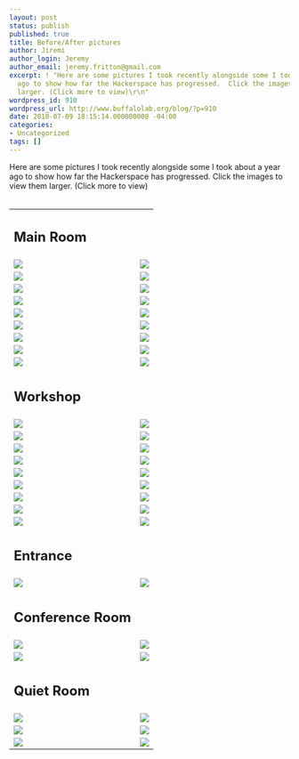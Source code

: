 ```yaml
---
layout: post
status: publish
published: true
title: Before/After pictures
author: Jiremi
author_login: Jeremy
author_email: jeremy.fritton@gmail.com
excerpt: ! "Here are some pictures I took recently alongside some I took about a year
  ago to show how far the Hackerspace has progressed.  Click the images to view them
  larger. (Click more to view)\r\n"
wordpress_id: 910
wordpress_url: http://www.buffalolab.org/blog/?p=910
date: 2010-07-09 18:15:14.000000000 -04:00
categories:
- Uncategorized
tags: []
---
```

Here are some pictures I took recently alongside some I took about a year ago to show how far the Hackerspace has progressed.  Click the images to view them larger. (Click more to view)
<a id="more"></a><a id="more-910"></a>
<br /><br />
<table>
<tr><td><h2>Main Room</h2></td></tr>

<tr><td><a href="http://www.buffalolab.org/blog/wp-content/uploads/2010/07/main01a.jpg"><img src="http://www.buffalolab.org/blog/wp-content/uploads/2010/08/main01at.jpg" /></a></td>
<td><a href="http://www.buffalolab.org/blog/wp-content/uploads/2010/07/main01b.jpg"><img src="http://www.buffalolab.org/blog/wp-content/uploads/2010/08/main01bt.jpg" /></a></td></tr>
<tr><td><a href="http://www.buffalolab.org/blog/wp-content/uploads/2010/07/main06a.jpg"><img src="http://www.buffalolab.org/blog/wp-content/uploads/2010/08/main06at.jpg" /></a></td>
<td><a href="http://www.buffalolab.org/blog/wp-content/uploads/2010/07/main06b.jpg"><img src="http://www.buffalolab.org/blog/wp-content/uploads/2010/08/main06bt.jpg" /></a></td></tr>
<tr><td><a href="http://www.buffalolab.org/blog/wp-content/uploads/2010/07/main09a.jpg"><img src="http://www.buffalolab.org/blog/wp-content/uploads/2010/08/main09at.jpg" /></a></td>
<td><a href="http://www.buffalolab.org/blog/wp-content/uploads/2010/07/main09b.jpg"><img src="http://www.buffalolab.org/blog/wp-content/uploads/2010/08/main09bt.jpg" /></a></td></tr>
<tr><td><a href="http://www.buffalolab.org/blog/wp-content/uploads/2010/07/main02a.jpg"><img src="http://www.buffalolab.org/blog/wp-content/uploads/2010/08/main02at.jpg" /></a></td>
<td><a href="http://www.buffalolab.org/blog/wp-content/uploads/2010/07/main02b.jpg"><img src="http://www.buffalolab.org/blog/wp-content/uploads/2010/08/main02bt.jpg" /></a></td></tr>
<tr><td><a href="http://www.buffalolab.org/blog/wp-content/uploads/2010/07/main08a.jpg"><img src="http://www.buffalolab.org/blog/wp-content/uploads/2010/08/main08at.jpg" /></a></td>
<td><a href="http://www.buffalolab.org/blog/wp-content/uploads/2010/07/main08b.jpg"><img src="http://www.buffalolab.org/blog/wp-content/uploads/2010/08/main08bt.jpg" /></a></td></tr>
<tr><td><a href="http://www.buffalolab.org/blog/wp-content/uploads/2010/07/main03a.jpg"><img src="http://www.buffalolab.org/blog/wp-content/uploads/2010/08/main03at.jpg" /></a></td>
<td><a href="http://www.buffalolab.org/blog/wp-content/uploads/2010/07/main03b.jpg"><img src="http://www.buffalolab.org/blog/wp-content/uploads/2010/08/main03bt.jpg" /></a></td></tr>
<tr><td><a href="http://www.buffalolab.org/blog/wp-content/uploads/2010/07/main05a.jpg"><img src="http://www.buffalolab.org/blog/wp-content/uploads/2010/08/main05at.jpg" /></a></td>
<td><a href="http://www.buffalolab.org/blog/wp-content/uploads/2010/07/main05b.jpg"><img src="http://www.buffalolab.org/blog/wp-content/uploads/2010/08/main05bt.jpg" /></a></td></tr>
<tr><td><a href="http://www.buffalolab.org/blog/wp-content/uploads/2010/07/main07a.jpg"><img src="http://www.buffalolab.org/blog/wp-content/uploads/2010/08/main07at.jpg" /></a></td>
<td><a href="http://www.buffalolab.org/blog/wp-content/uploads/2010/07/main07b.jpg"><img src="http://www.buffalolab.org/blog/wp-content/uploads/2010/08/main07bt.jpg" /></a></td></tr>
<tr><td><a href="http://www.buffalolab.org/blog/wp-content/uploads/2010/07/main04a.jpg"><img src="http://www.buffalolab.org/blog/wp-content/uploads/2010/08/main04at.jpg" /></a></td>
<td><a href="http://www.buffalolab.org/blog/wp-content/uploads/2010/07/main04b.jpg"><img src="http://www.buffalolab.org/blog/wp-content/uploads/2010/08/main04bt.jpg" /></a></td></tr>

<tr><td><h2>Workshop</h2></td></tr>

<tr><td><a href="http://www.buffalolab.org/blog/wp-content/uploads/2010/07/ws01a.jpg"><img src="http://www.buffalolab.org/blog/wp-content/uploads/2010/08/ws01at.jpg" /></a></td>
<td><a href="http://www.buffalolab.org/blog/wp-content/uploads/2010/07/ws01b.jpg"><img src="http://www.buffalolab.org/blog/wp-content/uploads/2010/08/ws01bt.jpg" /></a></td></tr>
<tr><td><a href="http://www.buffalolab.org/blog/wp-content/uploads/2010/07/ws02a.jpg"><img src="http://www.buffalolab.org/blog/wp-content/uploads/2010/08/ws02at.jpg" /></a></td>
<td><a href="http://www.buffalolab.org/blog/wp-content/uploads/2010/07/ws02b.jpg"><img src="http://www.buffalolab.org/blog/wp-content/uploads/2010/08/ws02bt.jpg" /></a></td></tr>
<tr><td><a href="http://www.buffalolab.org/blog/wp-content/uploads/2010/07/ws03a.jpg"><img src="http://www.buffalolab.org/blog/wp-content/uploads/2010/08/ws03at.jpg" /></a></td>
<td><a href="http://www.buffalolab.org/blog/wp-content/uploads/2010/07/ws03b.jpg"><img src="http://www.buffalolab.org/blog/wp-content/uploads/2010/08/ws03bt.jpg" /></a></td></tr>
<tr><td><a href="http://www.buffalolab.org/blog/wp-content/uploads/2010/07/ws04a.jpg"><img src="http://www.buffalolab.org/blog/wp-content/uploads/2010/08/ws04at.jpg" /></a></td>
<td><a href="http://www.buffalolab.org/blog/wp-content/uploads/2010/07/ws04b.jpg"><img src="http://www.buffalolab.org/blog/wp-content/uploads/2010/08/ws04bt.jpg" /></a></td></tr>
<tr><td><a href="http://www.buffalolab.org/blog/wp-content/uploads/2010/07/ws05a.jpg"><img src="http://www.buffalolab.org/blog/wp-content/uploads/2010/08/ws05at.jpg" /></a></td>
<td><a href="http://www.buffalolab.org/blog/wp-content/uploads/2010/07/ws05b.jpg"><img src="http://www.buffalolab.org/blog/wp-content/uploads/2010/08/ws05bt.jpg" /></a></td></tr>
<tr><td><a href="http://www.buffalolab.org/blog/wp-content/uploads/2010/07/ws06a.jpg"><img src="http://www.buffalolab.org/blog/wp-content/uploads/2010/08/ws06at.jpg" /></a></td>
<td><a href="http://www.buffalolab.org/blog/wp-content/uploads/2010/07/ws06b.jpg"><img src="http://www.buffalolab.org/blog/wp-content/uploads/2010/08/ws06bt.jpg" /></a></td></tr>
<tr><td><a href="http://www.buffalolab.org/blog/wp-content/uploads/2010/07/ws07a.jpg"><img src="http://www.buffalolab.org/blog/wp-content/uploads/2010/08/ws07at.jpg" /></a></td>
<td><a href="http://www.buffalolab.org/blog/wp-content/uploads/2010/07/ws07b.jpg"><img src="http://www.buffalolab.org/blog/wp-content/uploads/2010/08/ws07bt.jpg" /></a></td></tr>
<tr><td><a href="http://www.buffalolab.org/blog/wp-content/uploads/2010/07/ws08a.jpg"><img src="http://www.buffalolab.org/blog/wp-content/uploads/2010/08/ws08at.jpg" /></a></td>
<td><a href="http://www.buffalolab.org/blog/wp-content/uploads/2010/07/ws08b.jpg"><img src="http://www.buffalolab.org/blog/wp-content/uploads/2010/08/ws08bt.jpg" /></a></td></tr>
<tr><td><a href="http://www.buffalolab.org/blog/wp-content/uploads/2010/07/ws09a.jpg"><img src="http://www.buffalolab.org/blog/wp-content/uploads/2010/08/ws09at.jpg" /></a></td>
<td><a href="http://www.buffalolab.org/blog/wp-content/uploads/2010/07/ws09b.jpg"><img src="http://www.buffalolab.org/blog/wp-content/uploads/2010/08/ws09bt.jpg" /></a></td></tr>

<tr><td><h2>Entrance</h2></td></tr>
<tr><td><a href="http://www.buffalolab.org/blog/wp-content/uploads/2010/07/out01a.jpg"><img src="http://www.buffalolab.org/blog/wp-content/uploads/2010/08/out01at.jpg" /></a></td>
<td><a href="http://www.buffalolab.org/blog/wp-content/uploads/2010/07/out01b.jpg"><img src="http://www.buffalolab.org/blog/wp-content/uploads/2010/08/out01bt.jpg" /></a></td></tr>

<tr><td><h2>Conference Room</h2></td></tr>
<tr><td><a href="http://www.buffalolab.org/blog/wp-content/uploads/2010/07/conf01a.jpg"><img src="http://www.buffalolab.org/blog/wp-content/uploads/2010/08/conf01at.jpg" /></a></td>
<td><a href="http://www.buffalolab.org/blog/wp-content/uploads/2010/07/conf01b.jpg"><img src="http://www.buffalolab.org/blog/wp-content/uploads/2010/08/conf01bt.jpg" /></a></td></tr>
<tr><td><a href="http://www.buffalolab.org/blog/wp-content/uploads/2010/07/conf02a.jpg"><img src="http://www.buffalolab.org/blog/wp-content/uploads/2010/08/conf02at.jpg" /></a></td>
<td><a href="http://www.buffalolab.org/blog/wp-content/uploads/2010/07/conf02b.jpg"><img src="http://www.buffalolab.org/blog/wp-content/uploads/2010/08/conf02bt.jpg" /></a></td></tr>

<tr><td><h2>Quiet Room</h2></td></tr>
<tr><td><a href="http://www.buffalolab.org/blog/wp-content/uploads/2010/07/quiet01a.jpg"><img src="http://www.buffalolab.org/blog/wp-content/uploads/2010/08/quiet01at.jpg" /></a></td>
<td><a href="http://www.buffalolab.org/blog/wp-content/uploads/2010/07/quiet01b.jpg"><img src="http://www.buffalolab.org/blog/wp-content/uploads/2010/08/quiet01bt.jpg" /></a></td></tr>
<tr><td><a href="http://www.buffalolab.org/blog/wp-content/uploads/2010/07/quiet02a.jpg"><img src="http://www.buffalolab.org/blog/wp-content/uploads/2010/08/quiet02at.jpg" /></a></td>
<td><a href="http://www.buffalolab.org/blog/wp-content/uploads/2010/07/quiet02b.jpg"><img src="http://www.buffalolab.org/blog/wp-content/uploads/2010/08/quiet02bt.jpg" /></a></td></tr>
<tr><td><a href="http://www.buffalolab.org/blog/wp-content/uploads/2010/07/quiet03a.jpg"><img src="http://www.buffalolab.org/blog/wp-content/uploads/2010/08/quiet03at.jpg" /></a></td>
<td><a href="http://www.buffalolab.org/blog/wp-content/uploads/2010/07/quiet03b.jpg"><img src="http://www.buffalolab.org/blog/wp-content/uploads/2010/08/quiet03bt.jpg" /></a></td></tr>

</table>
